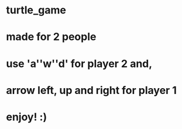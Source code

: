 # turtle_game
# made for 2 people
# use 'a''w''d' for player 2 and,
# arrow left, up and right for player 1
# enjoy! :)
